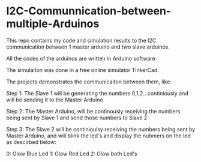 # I2C-Communnication-between-multiple-Arduinos
This repo contains my code and simulation results to the I2C communication between 1 master arduino and two slave arduinos.

All the codes of the arduinos are written in Arduino software.

The simulaiton was done in a free online simulator TinkerCad.

The projects demonstrates the communicaiton between them, like:

Step 1: The Slave 1 will be generating the numbers 0,1,2...continiously and will be sending it to the Master Arduino

Step 2: The Master Arduino, will be continously receiving the numbers being sent by Slave 1 and send those numbers to Slave 2

Step 3: The Slave 2 will be continioulsy receiving the numbers being sent by Master Arduino, and will blink the led's and display the nubmers on the led as descirbed below:

0: Glow Blue Led
1: Glow Red Led
2: Glow both Led's
